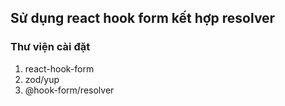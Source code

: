 ## Sử dụng react hook form kết hợp resolver
### Thư viện cài đặt
1. react-hook-form
2. zod/yup
3. @hook-form/resolver